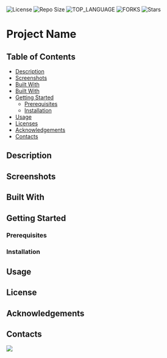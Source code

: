![License](https://img.shields.io/github/license/johnturner4004/readme-generator.svg?style=for-the-badge) ![Repo Size](https://img.shields.io/github/languages/code-size/johnturner4004/readme-generator.svg?style=for-the-badge) ![TOP_LANGUAGE](https://img.shields.io/github/languages/top/johnturner4004/readme-generator.svg?style=for-the-badge) ![FORKS](https://img.shields.io/github/forks/johnturner4004/readme-generator.svg?style=for-the-badge&social) ![Stars](https://img.shields.io/github/stars/johnturner4004/readme-generator.svg?style=for-the-badge) 

# Project Name

## Table of Contents

- [Description](#description)
- [Screenshots](#screenshots)
- [Built With](#built-with)
- <a href="#Built With">Built With</a>
- <a href="#Getting Started">Getting Started</a>
  - <a href="#Prerequisites">Prerequisites</a>
  - <a href="#Installation">Installation</a>
- <a href="#Usage">Usage</a>
- <a href="#Licenses">Licenses</a>
- <a href="#Acknowledgements">Acknowledgements</a>
- <a href="#Contacts">Contacts</a>

## Description

## Screenshots

## Built With

## Getting Started
  ### Prerequisites

  ### Installation

## Usage

## License

## Acknowledgements

## Contacts

<a href="https://www.linkedin.com/in/johnturner4004"><img src="https://img.shields.io/badge/LinkedIn-0077B5?style=for-the-badge&logo=linkedin&logoColor=white" /></a>
